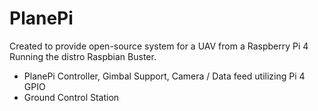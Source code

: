 # PlanePi

Created to provide open-source system for a UAV from a Raspberry Pi 4 Running the distro Raspbian Buster.
 
- PlanePi Controller, Gimbal Support, Camera / Data feed utilizing Pi 4 GPIO
- Ground Control Station 
